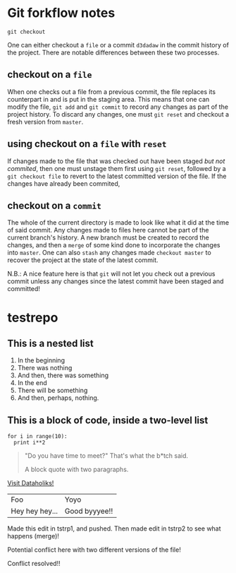 # Git forkflow notes

    git checkout

One can either checkout a `file` or a commit `d3dadaw` in the commit history of the project. There are notable differences between these two processes.

## checkout on a `file`

When one checks out a file from a previous commit, the file replaces its counterpart in and is put in the staging area. This means that one can modify the file, `git add` and `git commit` to record any changes as part of the project history. To discard any changes, one must `git reset` and checkout a fresh version from `master`.

## using checkout on a `file` with `reset`

If changes made to the file that was checked out have been staged *but not commited*, then one must unstage them first using `git reset`, followed by a `git checkout file` to revert to the latest committed version of the file. If the changes have already been commited,


## checkout on a `commit`

The whole of the current directory is made to look like what it did at the time of said commit. Any changes made to files here cannot be part of the current branch's history. A new branch must be created to record the changes, and then a `merge` of some kind done to incorporate the changes into `master`. One can also `stash` any changes made `checkout master` to recover the project at the state of the latest commit.

N.B.: A nice feature here is that `git` will not let you check out a previous commit unless any changes since the latest commit have been staged and committed!


# testrepo

## This is a nested list

1. In the beginning
  1. There was nothing
  2. And then, there was something
2. In the end
  1. There will be something
  2. And then, perhaps, nothing.

  ## This is a block of code, inside a two-level list

  ```
  for i in range(10):
    print i**2
  ```

> "Do you have time to meet?" That's what the b*tch said.
>
> A block quote with two paragraphs.

[Visit Dataholiks!](http://dataholiks.com)

<table>
    <tr>
        <td>Foo</td>
        <td>Yoyo</td>
    </tr>
    <tr>
        <td>Hey hey hey...</td>
        <td>Good byyyee!!</td>
    </tr>
</table>

Made this edit in tstrp1, and pushed. Then made edit in tstrp2 to see what happens (merge)!

Potential conflict here with two different versions of the file!

Conflict resolved!!
